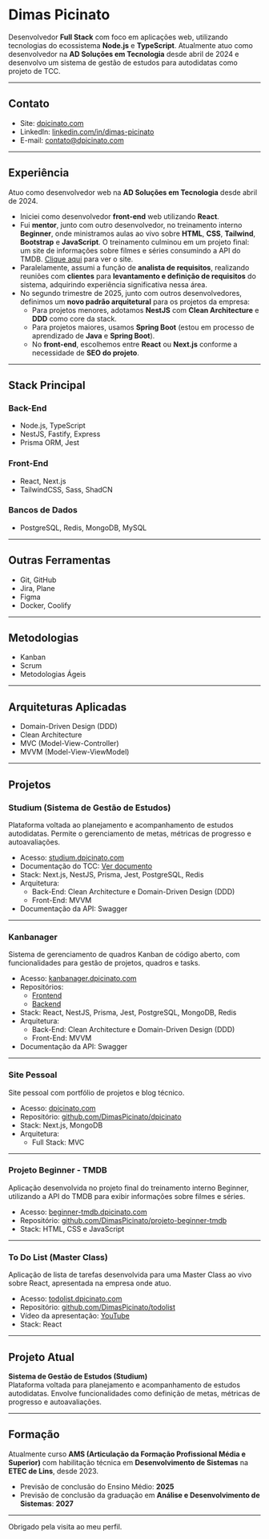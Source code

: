 # Dimas Picinato

Desenvolvedor **Full Stack** com foco em aplicações web, utilizando tecnologias do ecossistema **Node.js** e **TypeScript**. Atualmente atuo como desenvolvedor na **AD Soluções em Tecnologia** desde abril de 2024 e desenvolvo um sistema de gestão de estudos para autodidatas como projeto de TCC.

---

## Contato

- Site: [dpicinato.com](https://dpicinato.com)
- LinkedIn: [linkedin.com/in/dimas-picinato](https://www.linkedin.com/in/dimas-picinato)
- E-mail: [contato@dpicinato.com](mailto:contato@dpicinato.com)

---

## Experiência

Atuo como desenvolvedor web na **AD Soluções em Tecnologia** desde abril de 2024.

- Iniciei como desenvolvedor **front-end** web utilizando **React**.
- Fui **mentor**, junto com outro desenvolvedor, no treinamento interno **Beginner**, onde ministramos aulas ao vivo sobre **HTML**, **CSS**, **Tailwind**, **Bootstrap** e **JavaScript**. O treinamento culminou em um projeto final: um site de informações sobre filmes e séries consumindo a API do TMDB. [Clique aqui](https://beginner-tmdb.dpicinato.com) para ver o site.
- Paralelamente, assumi a função de **analista de requisitos**, realizando reuniões com **clientes** para **levantamento e definição de requisitos** do sistema, adquirindo experiência significativa nessa área.
- No segundo trimestre de 2025, junto com outros desenvolvedores, definimos um **novo padrão arquitetural** para os projetos da empresa:
  - Para projetos menores, adotamos **NestJS** com **Clean Architecture** e **DDD** como core da stack.
  - Para projetos maiores, usamos **Spring Boot** (estou em processo de aprendizado de **Java** e **Spring Boot**).
  - No **front-end**, escolhemos entre **React** ou **Next.js** conforme a necessidade de **SEO do projeto**.

---

## Stack Principal

### Back-End
- Node.js, TypeScript
- NestJS, Fastify, Express
- Prisma ORM, Jest

### Front-End
- React, Next.js
- TailwindCSS, Sass, ShadCN

### Bancos de Dados
- PostgreSQL, Redis, MongoDB, MySQL

---

## Outras Ferramentas

- Git, GitHub
- Jira, Plane
- Figma
- Docker, Coolify

---

## Metodologias

- Kanban
- Scrum
- Metodologias Ágeis

---

## Arquiteturas Aplicadas

- Domain-Driven Design (DDD)
- Clean Architecture
- MVC (Model-View-Controller)
- MVVM (Model-View-ViewModel)

---

## Projetos

### Studium (Sistema de Gestão de Estudos)
Plataforma voltada ao planejamento e acompanhamento de estudos autodidatas. Permite o gerenciamento de metas, métricas de progresso e autoavaliações.

- Acesso: [studium.dpicinato.com](https://studium.dpicinato.com)
- Documentação do TCC: [Ver documento](https://1drv.ms/w/c/28101b22d866d1f2/EezisylLLmxHllkzittfEB0BYi59H9tOqA45Y90rtfljOA?e=fSfC0r)
- Stack: Next.js, NestJS, Prisma, Jest, PostgreSQL, Redis
- Arquitetura:
  - Back-End: Clean Architecture e Domain-Driven Design (DDD)
  - Front-End: MVVM
- Documentação da API: Swagger

---

### Kanbanager
Sistema de gerenciamento de quadros Kanban de código aberto, com funcionalidades para gestão de projetos, quadros e tasks.

- Acesso: [kanbanager.dpicinato.com](https://kanbanager.dpicinato.com)
- Repositórios:
  - [Frontend](https://github.com/DimasPicinato/kanbanager-front)
  - [Backend](https://github.com/DimasPicinato/kanbanager-back)
- Stack: React, NestJS, Prisma, Jest, PostgreSQL, MongoDB, Redis
- Arquitetura:
  - Back-End: Clean Architecture e Domain-Driven Design (DDD)
  - Front-End: MVVM
- Documentação da API: Swagger

---

### Site Pessoal
Site pessoal com portfólio de projetos e blog técnico.

- Acesso: [dpicinato.com](https://dpicinato.com)
- Repositório: [github.com/DimasPicinato/dpicinato](https://github.com/DimasPicinato/dpicinato)
- Stack: Next.js, MongoDB
- Arquitetura:
  - Full Stack: MVC

---

### Projeto Beginner - TMDB
Aplicação desenvolvida no projeto final do treinamento interno Beginner, utilizando a API do TMDB para exibir informações sobre filmes e séries.

- Acesso: [beginner-tmdb.dpicinato.com](https://beginner-tmdb.dpicinato.com)
- Repositório: [github.com/DimasPicinato/projeto-beginner-tmdb](https://github.com/DimasPicinato/projeto-beginner-tmdb)
- Stack: HTML, CSS e JavaScript

---

### To Do List (Master Class)
Aplicação de lista de tarefas desenvolvida para uma Master Class ao vivo sobre React, apresentada na empresa onde atuo.

- Acesso: [todolist.dpicinato.com](https://todolist.dpicinato.com)
- Repositório: [github.com/DimasPicinato/todolist](https://github.com/DimasPicinato/todolist)
- Vídeo da apresentação: [YouTube](https://www.youtube.com/watch?v=maf5T3tqiIw)
- Stack: React

---

## Projeto Atual

**Sistema de Gestão de Estudos (Studium)**  
Plataforma voltada para planejamento e acompanhamento de estudos autodidatas. Envolve funcionalidades como definição de metas, métricas de progresso e autoavaliações.

---

## Formação

Atualmente curso **AMS (Articulação da Formação Profissional Média e Superior)** com habilitação técnica em **Desenvolvimento de Sistemas** na **ETEC de Lins**, desde 2023.

- Previsão de conclusão do Ensino Médio: **2025**
- Previsão de conclusão da graduação em **Análise e Desenvolvimento de Sistemas**: **2027**

---

Obrigado pela visita ao meu perfil.
